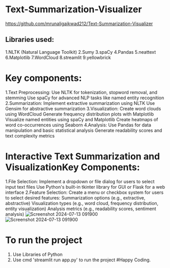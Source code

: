 # Text-Summarization-Visualizer

https://github.com/mrunaligaikwad212/Text-Summarization-Visualizer

## Libraries used:

   1.NLTK (Natural Language Toolkit)
   2.Sumy
   3.spaCy
   4.Pandas
   5.neattext
   6.Matplotlib
   7.WordCloud
   8.streamlit
   9.yellowbrick

# Key components:
1.Text Preprocessing:
  Use NLTK for tokenization, stopword removal, and stemming
  Use spaCy for advanced NLP tasks like named entity recognition
2.Summarization:
  Implement extractive summarization using NLTK
  Use Gensim for abstractive summarization
3.Visualization:
  Create word clouds using WordCloud
  Generate frequency distribution plots with Matplotlib
  Visualize named entities using spaCy and Matplotlib
  Create heatmaps of word co-occurrences using Seaborn
4.Analysis:
  Use Pandas for data manipulation and basic statistical analysis
  Generate readability scores and text complexity metrics

# Interactive Text Summarization and VisualizationKey Components:

1.File Selection:
  Implement a dropdown or file dialog for users to select input text files
  Use Python's built-in tkinter library for GUI or Flask for a web interface
2.Feature Selection:
  Create a menu or checkbox system for users to select desired features:
  Summarization options (e.g., extractive, abstractive)
  Visualization types (e.g., word cloud, frequency distribution, entity visualization)
  Analysis metrics (e.g., readability scores, sentiment analysis)
  ![Screenshot 2024-07-13 091900](https://github.com/user-attachments/assets/b6b0a7dc-811f-43de-afc2-9352f917a94a)
  ![Screenshot 2024-07-13 091900](https://github.com/user-attachments/assets/558c934b-ffdc-4f2d-8694-261decac0710)
# To run the project 
1. Use Libraries of Python
2. Use cmd 'streamlit run app.py' to run the project
   #Happy Coding.
  
